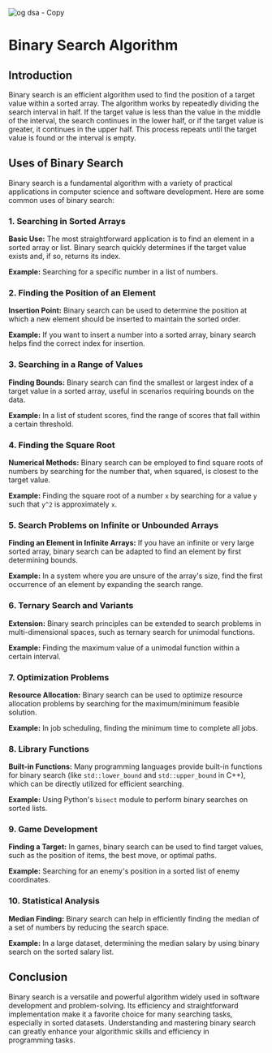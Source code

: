 
![og dsa - Copy](https://github.com/user-attachments/assets/12177cd1-98a0-40a1-84db-1934ba88174d)


<h1>Binary Search Algorithm</h1>
    <h2>Introduction</h2>
    <p>Binary search is an efficient algorithm used to find the position of a target value within a sorted array. The algorithm works by repeatedly dividing the search interval in half. If the target value is less than the value in the middle of the interval, the search continues in the lower half, or if the target value is greater, it continues in the upper half. This process repeats until the target value is found or the interval is empty.</p>
    <h2>Uses of Binary Search</h2>
    <p>Binary search is a fundamental algorithm with a variety of practical applications in computer science and software development. Here are some common uses of binary search:</p>
    <h3>1. Searching in Sorted Arrays</h3>
    <p><strong>Basic Use:</strong> The most straightforward application is to find an element in a sorted array or list. Binary search quickly determines if the target value exists and, if so, returns its index.</p>
    <p><strong>Example:</strong> Searching for a specific number in a list of numbers.</p>
    <h3>2. Finding the Position of an Element</h3>
    <p><strong>Insertion Point:</strong> Binary search can be used to determine the position at which a new element should be inserted to maintain the sorted order.</p>
    <p><strong>Example:</strong> If you want to insert a number into a sorted array, binary search helps find the correct index for insertion.</p>
    <h3>3. Searching in a Range of Values</h3>
    <p><strong>Finding Bounds:</strong> Binary search can find the smallest or largest index of a target value in a sorted array, useful in scenarios requiring bounds on the data.</p>
  <p><strong>Example:</strong> In a list of student scores, find the range of scores that fall within a certain threshold.</p>
   <h3>4. Finding the Square Root</h3>
    <p><strong>Numerical Methods:</strong> Binary search can be employed to find square roots of numbers by searching for the number that, when squared, is closest to the target value.</p>
    <p><strong>Example:</strong> Finding the square root of a number <code>x</code> by searching for a value <code>y</code> such that <code>y^2</code> is approximately <code>x</code>.</p>

  <h3>5. Search Problems on Infinite or Unbounded Arrays</h3>
    <p><strong>Finding an Element in Infinite Arrays:</strong> If you have an infinite or very large sorted array, binary search can be adapted to find an element by first determining bounds.</p>
    <p><strong>Example:</strong> In a system where you are unsure of the array's size, find the first occurrence of an element by expanding the search range.</p>

  <h3>6. Ternary Search and Variants</h3>
    <p><strong>Extension:</strong> Binary search principles can be extended to search problems in multi-dimensional spaces, such as ternary search for unimodal functions.</p>
    <p><strong>Example:</strong> Finding the maximum value of a unimodal function within a certain interval.</p>

  <h3>7. Optimization Problems</h3>
   <p><strong>Resource Allocation:</strong> Binary search can be used to optimize resource allocation problems by searching for the maximum/minimum feasible solution.</p>
    <p><strong>Example:</strong> In job scheduling, finding the minimum time to complete all jobs.</p>

   <h3>8. Library Functions</h3>
    <p><strong>Built-in Functions:</strong> Many programming languages provide built-in functions for binary search (like <code>std::lower_bound</code> and <code>std::upper_bound</code> in C++), which can be directly utilized for efficient searching.</p>
    <p><strong>Example:</strong> Using Python's <code>bisect</code> module to perform binary searches on sorted lists.</p>

   <h3>9. Game Development</h3>
    <p><strong>Finding a Target:</strong> In games, binary search can be used to find target values, such as the position of items, the best move, or optimal paths.</p>
    <p><strong>Example:</strong> Searching for an enemy's position in a sorted list of enemy coordinates.</p>    <h3>10. Statistical Analysis</h3>
    <p><strong>Median Finding:</strong> Binary search can help in efficiently finding the median of a set of numbers by reducing the search space.</p>
    <p><strong>Example:</strong> In a large dataset, determining the median salary by using binary search on the sorted salary list.</p>

   <h2>Conclusion</h2>
   <p>Binary search is a versatile and powerful algorithm widely used in software development and problem-solving. Its efficiency and straightforward implementation make it a favorite choice for many searching tasks, especially in sorted datasets. Understanding and mastering binary search can greatly enhance your algorithmic skills and efficiency in programming tasks.</p>

